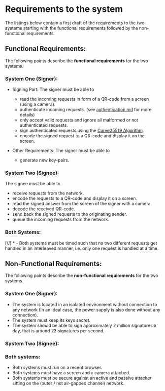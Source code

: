 # Requirements to the system

The listings below contain a first draft of the requirements to the two systems starting with the functional requirements followed by the non-functional requirements.

## Functional Requirements:
The following points describe the **functional requirements** for the two systems.

### System One (Signer):
* Signing Part: The signer must be able to
    - read the incoming requests in form of a QR-code from a screen (using a camera).
    - authenticate incoming requests. (see [authentication.md](./authentication.md) for more details)
    - only accept valid requests and ignore all malformed or not authenticated requests.
    - sign authenticated requests using the [Curve25519 Algorithm][1].
    - encode the signed request to a QR-code and display it on the screen.


* Other Requirements: The signer must be able to
    - generate new key-pairs.


### System Two (Signee):
The signee must be able to
- receive requests from the network.
- encode the requests to a QR-code and display it on a screen.
- read the signed answer from the screen of the signer with a camera.
- decode the received QR-code.
- send back the signed requests to the originating sender.
- queue the incoming requests from the network.


### Both Systems:
[//] * - Both systems must be timed such that no two different requests get handled in an interleaved manner, i.e. only one request is handled at a time.

## Non-Functional Requirements:
The following points describe the **non-functional requirements** for the two systems.

### System One (Signer):
- The system is located in an isolated environment without connection to any network (In an ideal case, the power supply is also done without any connection).
- The system must keep its keys secret.
- The system should be able to sign approximately 2 million signatures a day, that is around 23 signatures per second.


### System Two (Signee):

### Both systems:
- Both systems must run on a recent browser.
- Both systems must have a screen and a camera attached.
- Both systems must be secure against an active and passive attacker sitting on the (outer / not air-gapped channel) network.



[1]: https://de.wikipedia.org/wiki/Curve25519
